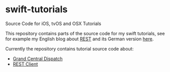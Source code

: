 # swift-tutorials
Source Code for iOS, tvOS and OSX Tutorials

This repository contains parts of the source code for my swift tutorials, see for example
my English blog about [REST](https://caberger.github.io) and its German version
[here](http://www.aberger.at/blog).  

Currently the repository contains tutorial source code about:
- [Grand Central Dispatch](./grand-central-dispatch)
- [REST Client](./json)